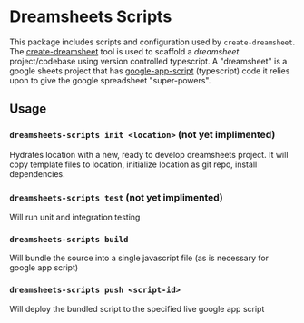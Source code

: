 # Dreamsheets Scripts

This package includes scripts and configuration used by `create-dreamsheet`. The [create-dreamsheet](https://github.com/product-os/create-dreamsheet) tool is used to scaffold a _dreamsheet_ project/codebase using version controlled typescript. A "dreamsheet" is a google sheets project that has [google-app-script](https://developers.google.com/apps-script/guides/sheets) (typescript) code it relies upon to give the google spreadsheet "super-powers".

## Usage

### `dreamsheets-scripts init <location>` (not yet implimented)
Hydrates location with a new, ready to develop dreamsheets project. It will copy template files to location, initialize location as git repo, install dependencies. 


### `dreamsheets-scripts test` (not yet implimented)
Will run unit and integration testing


### `dreamsheets-scripts build`
Will bundle the source into a single javascript file (as is necessary for google app script)

### `dreamsheets-scripts push <script-id>`
Will deploy the bundled script to the specified live google app script 

